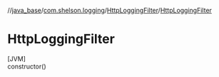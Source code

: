 //[java_base](../../../index.md)/[com.shelson.logging](../index.md)/[HttpLoggingFilter](index.md)/[HttpLoggingFilter](-http-logging-filter.md)

# HttpLoggingFilter

[JVM]\
constructor()

